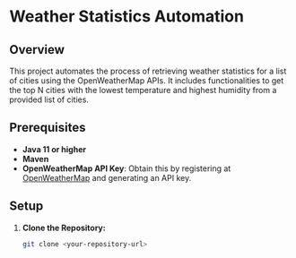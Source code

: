 # Weather Statistics Automation

## Overview

This project automates the process of retrieving weather statistics for a list of cities using the OpenWeatherMap APIs. It includes functionalities to get the top N cities with the lowest temperature and highest humidity from a provided list of cities.

## Prerequisites

- **Java 11 or higher**
- **Maven**
- **OpenWeatherMap API Key**: Obtain this by registering at [OpenWeatherMap](https://openweathermap.org/) and generating an API key.

## Setup

1. **Clone the Repository:**

   ```bash
   git clone <your-repository-url>